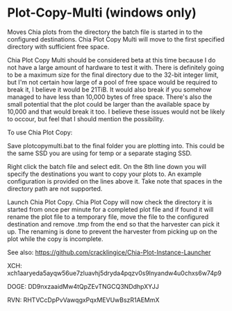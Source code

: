 # Plot-Copy-Multi (windows only)
Moves Chia plots from the directory the batch file is started in to the configured destinations.  Chia Plot Copy Multi will move to the first specified directory with sufficient free space.

Chia Plot Copy Multi should be considered beta at this time because I do not have a large amount of hardware to test it with.  There is definitely going to be a maximum size for the final directory due to the 32-bit integer limit, but I'm not certain how large of a pool of free space would be required to break it, I believe it would be 21TiB.  It would also break if you somehow managed to have less than 10,000 bytes of free space.  There's also the small potential that the plot could be larger than the available space by 10,000 and that would break it too.  I believe these issues would not be likely to occour, but feel that I should mention the possibility.

To use Chia Plot Copy:

Save plotcopymulti.bat to the final folder you are plotting into. This could be the same SSD you are using for temp or a separate staging SSD.

Right click the batch file and select edit. On the 8th line down you will specify the destinations you want to copy your plots to. An example configuration is provided on the lines above it. Take note that spaces in the directory path are not supported.

Launch Chia Plot Copy. Chia Plot Copy will now check the directory it is started from once per minute for a completed plot file and if found it will rename the plot file to a temporary file, move the file to the configured destination and remove .tmp from the end so that the harvester can pick it up. The renaming is done to prevent the harvester from picking up on the plot while the copy is incomplete.

See also: https://github.com/cracklingice/Chia-Plot-Instance-Launcher

XCH: xch1aaryeda5ayqw56ue7zluavhj5dryda4pqzv0s9lnyandw4u0chxs6w74p9

DOGE: DD9nxzaaidMw4tQpZEvTNGCQ3NDdhpXYJJ

RVN: RHTVCcDpPvVawqgxPqxMEVUwBszR1AEMmX
